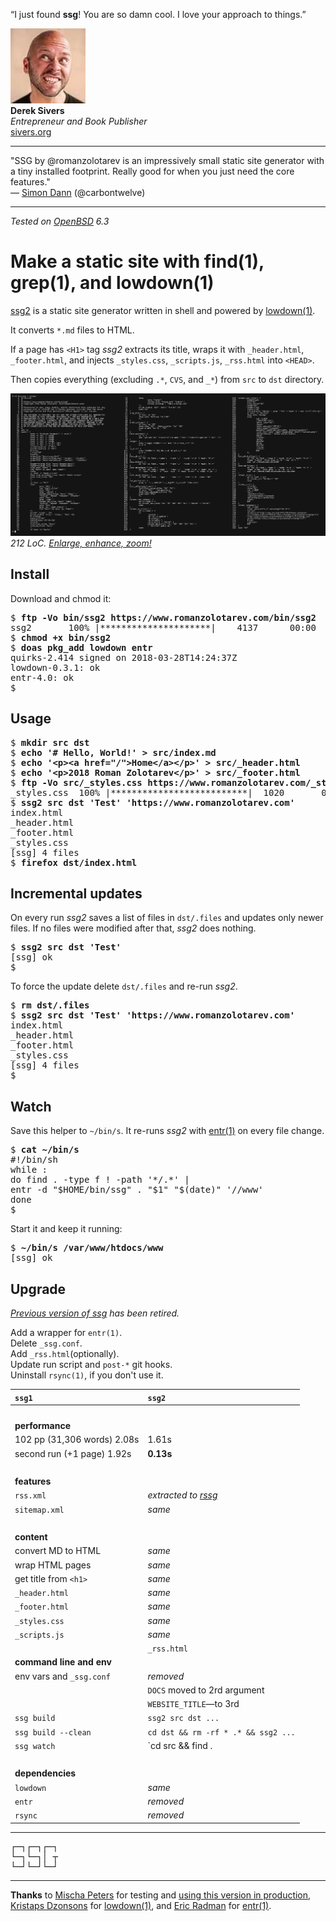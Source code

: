 <p id="ds" class="quote">&#8220;I just found <b>ssg</b>!  You are so damn
cool.  I love your approach to things.&#8221;</p>

<img src="/ref/ds.jpeg" class="avatar"><br>
**Derek Sivers**<br>
_Entrepreneur and Book Publisher_<br>
[sivers.org](https://sivers.org "25 Apr 2018")

---

"SSG by @romanzolotarev is an impressively small static site
generator with a tiny installed footprint. Really good for when you
just need the core features."<br>&mdash;
[Simon Dann](https://twitter.com/carbontwelve/status/1028936035143757825 "13 Aug 2018")
(@carbontwelve)

---

_Tested on [OpenBSD](/openbsd/) 6.3_

# Make a static site with find(1), grep(1), and lowdown(1)

[ssg2](/bin/ssg2) is a static site generator written in shell and powered by
[lowdown(1)](https://kristaps.bsd.lv/lowdown/).

It converts `*.md` files to HTML.

If a page has `<H1>` tag _ssg2_ extracts its title, wraps it
with `_header.html`, `_footer.html`, and injects `_styles.css`,
`_scripts.js`, `_rss.html` into `<HEAD>`.

Then copies everything (excluding `.*`, `CVS`, and `_*`) from `src`
to `dst` directory.

[![ssg2](ssg2.png)](ssg2.png)
_212 LoC. [Enlarge, enhance, zoom!](ssg2.png)_

## Install

Download and chmod it:

<pre>
$ <b>ftp -Vo bin/ssg2 https://www.romanzolotarev.com/bin/ssg2</b>
ssg2       100% |*********************|    4137      00:00
$ <b>chmod +x bin/ssg2</b>
$ <b>doas pkg_add lowdown entr</b>
quirks-2.414 signed on 2018-03-28T14:24:37Z
lowdown-0.3.1: ok
entr-4.0: ok
$
</pre>

## Usage

<pre>
$ <b>mkdir src dst</b>
$ <b>echo '# Hello, World!' > src/index.md</b>
$ <b>echo '&lt;p&gt;&lt;a href="/"&gt;Home&lt;/a&gt;&lt;/p&gt;' &gt; src/_header.html</b>
$ <b>echo '&lt;p&gt;2018 Roman Zolotarev&lt;/p&gt;' &gt; src/_footer.html</b>
$ <b>ftp -Vo src/_styles.css https://www.romanzolotarev.com/_styles.css</b>
_styles.css  100% |**************************|  1020       00:00
$ <b>ssg2 src dst 'Test' 'https://www.romanzolotarev.com'</b>
index.html
_header.html
_footer.html
_styles.css
[ssg] 4 files
$ <b>firefox dst/index.html</b>
</pre>

## Incremental updates

On every run _ssg2_ saves a list of files in `dst/.files` and updates
only newer files. If no files were modified after that, _ssg2_ does
nothing.

<pre>
$ <b>ssg2 src dst 'Test'</b>
[ssg] ok
$
</pre>

To force the update delete `dst/.files` and re-run _ssg2_.

<pre>
$ <b>rm dst/.files</b>
$ <b>ssg2 src dst 'Test' 'https://www.romanzolotarev.com'</b>
index.html
_header.html
_footer.html
_styles.css
[ssg] 4 files
$
</pre>

## Watch

Save this helper to `~/bin/s`. It re-runs _ssg2_ with
[entr(1)](http://entrproject.org) on every file change.

<pre>
$ <b>cat ~/bin/s</b>
#!/bin/sh
while :
do find . -type f ! -path '*/.*' |
entr -d "$HOME/bin/ssg" . "$1" "$(date)" '//www'
done
$
</pre>

Start it and keep it running:

<pre>
$ <b>~/bin/s /var/www/htdocs/www</b>
[ssg] ok
</pre>

## Upgrade

_[Previous version of ssg](ssg1.html) has been retired._

Add a wrapper for `entr(1)`.<br>
Delete `_ssg.conf`.<br>
Add `_rss.html`(optionally).<br>
Update run script and `post-*` git hooks.<br>
Uninstall `rsync(1)`, if you don't use it.

`ssg1`                         | `ssg2`
:--                            | :--
&nbsp;                         | &nbsp;
**performance**                |
102 pp (31,306 words) 2.08s    | 1.61s
second run (+1 page)  1.92s    | **0.13s**
&nbsp;                         | &nbsp;
**features**                   |
`rss.xml`                      | _extracted to [rssg](rssg.html)_
`sitemap.xml`                  | _same_
&nbsp;                         | &nbsp;
**content**                    |
convert MD to HTML             | _same_
wrap HTML pages                | _same_
get title from `<h1>`          | _same_
`_header.html`                 | _same_
`_footer.html`                 | _same_
`_styles.css`                  | _same_
`_scripts.js`                  | _same_
&nbsp;                         | `_rss.html`
**command line and env**       |
env vars and `_ssg.conf`       | _removed_
&nbsp;                         | `DOCS` moved to 2rd argument
&nbsp;                         | `WEBSITE_TITLE`&mdash;to 3rd
`ssg build`                    | `ssg2 src dst ...`
`ssg build --clean`            | `cd dst && rm -rf * .* && ssg2 ...`
`ssg watch`                    | `cd src && find . | entr ssg2 ...`
&nbsp;                         | &nbsp;
**dependencies**               |
`lowdown`                      | _same_
`entr`                         | _removed_
`rsync`                        | _removed_

---

<pre>
&#9484;&#9472;&#9488;&#9484;&#9472;&#9488;&#9484;&#9472;&#9488;
&#9492;&#9472;&#9488;&#9492;&#9472;&#9488;&#9474; &#9516;
&#9492;&#9472;&#9496;&#9492;&#9472;&#9496;&#9492;&#9472;&#9496;
</pre>

---

**Thanks** to
[Mischa Peters](https://twitter.com/mischapeters) for testing and [using this version in production](https://openbsd.amsterdam),
[Kristaps Dzonsons](https://www.divelog.blue/) for
[lowdown(1)](https://kristaps.bsd.lv/lowdown/), and
[Eric Radman](http://eradman.com) for
[entr(1)](http://entrproject.org).
